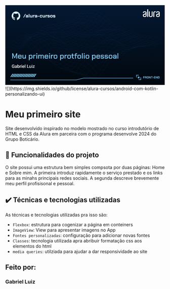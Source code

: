 <img src="./assets/Front-end-Meu primeiro protfolio pessoal.png">
![](https://img.shields.io/github/license/alura-cursos/android-com-kotlin-personalizando-ui)

# Meu primeiro site

Site desenvolvido inspirado no modelo mostrado no curso introdutório de HTML e CSS da Alura em parceira com o programa desenvolve 2024 do Grupo Boticário.

## 🔨 Funcionalidades do projeto

O site possui uma estrutura bem simples compsota por duas páginas: Home e Sobre mim. A primeira introduz rapidamente o serviço prestado e os links para as minahs principais redes sociais. A segunda descreve brevemente meu perfil profisisonal e pessoal.

## ✔️ Técnicas e tecnologias utilizadas

As técnicas e tecnologias utilizadas pra isso são:

- `Flexbox`: estrutura para cogenizar a página em conteiners
- `ImageView`: View para apresentar imagens no App
- `Fontes personalizadas`: configuração para adicionar novas fontes
- `Classes`: tecnologia utilizada apra abribuir formatação css aos elementos do html
- `media queries`: utilziada para ajudar a dar responsividade ao site

## Feito por:

### Gabriel Luiz